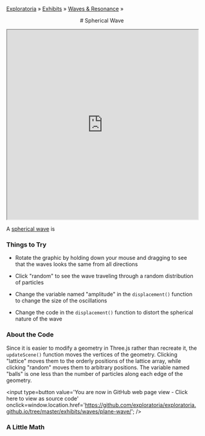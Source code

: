 [Exploratoria]( http://exploratoria.github.io ) &raquo; [Exhibits]( http://exploratoria.github.io/exhibits/ ) &raquo;
[Waves & Resonance]( http://exploratoria.github.io/exhibits/waves/ ) &raquo;

<center>
# Spherical Wave
</center>

<span style=display:none>_View as a web page to see the content of this iframe_</span>
<iframe src=http://exploratoria.github.io/lib/code-edit-view/code-edit-view.html#http://exploratoria.github.io/exhibits/waves/spherical-wave/spherical-wave.html width=100% height=500px></iframe>

A <a href=http://scienceworld.wolfram.com/physics/SphericalWave.html>spherical wave</a> is

### Things to Try

* Rotate the graphic by holding down your mouse and dragging to see that the waves looks the same from all directions

* Click "random" to see the wave traveling through a random distribution of particles

* Change the variable named "amplitude" in the `displacement()` function to change the size of the oscillations

* Change the code in the `displacement()` function to distort the spherical nature of the wave
 
### About the Code

Since it is easier to modify a geometry in Three.js rather than recreate it, the `updateScene()` function moves the vertices of the geometry. Clicking "lattice" moves them to the orderly positions of the lattice array, while clicking "random" moves them to arbitrary positions. The variable named "balls" is one less than the number of particles along each edge of the geometry.

<span style=display:none; >[You are now in GitHub source code view - Click here to view as a web page]( http://exploratoria.github.io/exhibits/waves/plane-wave/index.html "View file as a web page." ) </span>
<input type=button value='You are now in GitHub web page view - Click here to view as source code' onclick=window.location.href='https://github.com/exploratoria/exploratoria.github.io/tree/master/exhibits/waves/plane-wave/'; />

### A Little Math
